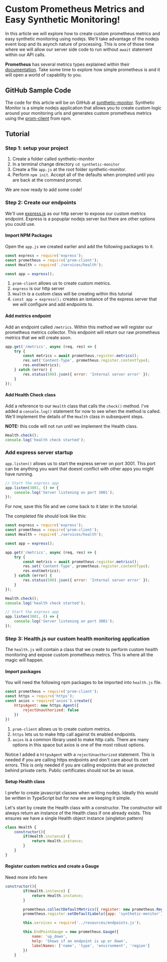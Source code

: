 # Custom Prometheus Metrics and Easy Synthetic Monitoring!

In this article we will explore how to create custom prometheus metrics and easy synthetic monitoring using nodejs. We'll take advantage of the nodejs event loop and its asynch nature of processing. This is one of those time where we will allow our server side code to run without `await` statement within our API calls.  

**Prometheus** has several metrics types explained within their [documentation](https://prometheus.io/docs/concepts/metric_types/). Take some time to explore how simple prometheus is and it will open a world of capability to you.   

## GitHub Sample Code
The code for this article will be on GitHub at [synthetic-monitor](https://github.com/voxda/synthetic-monitor.git). Synthetic Monitor is a simple nodejs application that allows you to create custom logic around your monitoring urls and generates custom prometheus metrics using the [prom-client](https://www.npmjs.com/package/prom-client) from npm. 

## Tutorial

### Step 1: setup your project
1. Create a folder called synthetic-monitor
2. In a terminal change directory `cd synthetic-monitor`
3. Create a file `app.js` at the root folder synthetic-monitor.
4. Perform `npm init`. Accept all of the defaults when prompted until you are back at the command prompt.  

We are now ready to add some code!

### Step 2: Create our endpoints

We'll use [express.js](https://expressjs.com/) as our http server to expose our custom metrics endpoint. Express is a popuplar nodejs server but there are other options you could use.  

#### Import NPM Packages
Open the `app.js` we created earlier and add the following packages to it.  

```javascript
const express = require('express');
const prometheus = require('prom-client');
const Health = require('./services/health');

const app = express();
```

1. `prom-client` allows us to create custom metrics.
2. `express` is our http server
3. `Health` is a custom class will be creating within this tutorial
4. `const app = express();` creates an isntance of the express server that we will configure and add endpoints to. 

#### Add metrics endpoint

Add an endpoint called `/metrics`.  Within this method we will register our prometheus metrics collector. This endpoint will return our raw prometheus metrics that we will create soon. 

```javascript
app.get('/metrics', async (req, res) => {
    try {
        const metrics = await prometheus.register.metrics();
        res.set('Content-Type', prometheus.register.contentType);
        res.end(metrics);
    } catch (error) {
        res.status(500).json({ error: 'Internal server error' });
    }
});
```

#### Add Health Check class
Add a reference to our `Health` class that calls the `check()` method. I've added a `console.log()` statement for now to see when the method is called. We'll implement the details of the `Health` class in subsequent steps.  

**NOTE:** this code will not run until we implement the Health class.   

```javascript
Health.check();
console.log('health check started');
```

### Add express server startup
`app.listen()` allows us to start the express server on port 3001.  This port can be anything you want that doesnt conflict with other apps you might have running.  

```javascript
// Start the express app
app.listen(3001, () => {
    console.log('Server listening on port 3001');
});
```

For now, save this file and we come back to it later in the tutorial.  

The completed file should look like this:
```javascript
const express = require('express');
const prometheus = require('prom-client');
const Health = require('./services/health');

const app = express();

app.get('/metrics', async (req, res) => {
    try {
        const metrics = await prometheus.register.metrics();
        res.set('Content-Type', prometheus.register.contentType);
        res.end(metrics);
    } catch (error) {
        res.status(500).json({ error: 'Internal server error' });
    }
});

Health.check();
console.log('health check started');

// Start the express app
app.listen(3001, () => {
    console.log('Server listening on port 3001');
});
```

### Step 3: Health.js our custom health monitoring application
The `health.js` will contain a class that we create to perform custom health monitoring and expose custom prometheus metrcs.  This is where all the magic will happen.  

#### Import packages
You will need the following npm packages to be imported into `health.js` file.  

```javascript
const prometheus = require('prom-client');
const https = require('https');
const axios = require('axios').create({
    httpsAgent: new https.Agent({
        rejectUnauthorized: false
    })
})
```

1. `prom-client` allows us to create custom metrics. 
2. `https` lets us to make http call against tls enabled endpoints. 
3. `axios` is a common library used to make http calls.  There are many options in this space but axios is one of the most robust options. 

Notice I added a `httpsAgent` with a `rejectUnauthorized` statement. This is needed if you are calling https endpoints and don't care about tls cert errors. This is only needed if you are calling endpoints that are protected behind private certs. Public certificates should not be an issue.  

#### Setup Health class

I prefer to create javascript classes when writing nodejs. Ideally this would be written in TypeScript but for now we are keeping it simple.  

Let's start by create the Health class with a constructor.  The constructor will always return an instance of the Health class if one already exists. This ensures we have a single Health object instance (singleton pattern)

```javascript
class Health {
    constructor(){
        if(Health.instance) {
            return Health.instance;
        }
    }
}
```

#### Register custom metrics and create a Gauge
Need more info here
```javascript
constructor(){
        if(Health.instance) {
            return Health.instance;
        }

        prometheus.collectDefaultMetrics({ register: new prometheus.Registry(), timeout: 5000 });
        prometheus.register.setDefaultLabels({app: 'synthetic-monitor'});

        this.services = require('../resources/endpoints.js');

        this.EndPointGauge = new prometheus.Gauge({
            name: 'up_down',
            help: 'Shows if an endpoint is up or down',
            labelNames: ['name', 'type', 'environment', 'region']
        })
    }
```